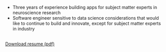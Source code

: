 - Three years of experience building apps for subject matter experts in neuroscience research
- Software engineer sensitive to data science considerations that would like to continue to build and innovate, except for subject matter experts in industry
<br />  
<a href="https://drive.google.com/open?id=0B3eRv-4znU32ZGJZNFRwbWNBTmM" target="_blank">Download resume (pdf)</a>



